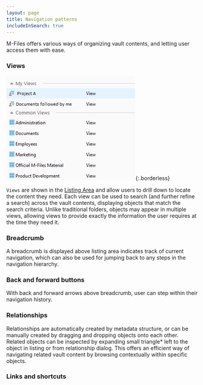 ```yaml
---
layout: page
title: Navigation patterns
includeInSearch: true
---
```


M-Files offers various ways of organizing vault contents, and letting user access them with ease.

### Views

![Views](views.png){:.borderless}

`Views` are shown in the [Listing Area](/UX-Design/Page-Layout/#listing-area) and allow users to drill down to locate the content they need. Each view can be used to search (and further refine a search) across the vault contents, displaying objects that match the search criteria.  Unlike traditional folders, objects may appear in multiple views, allowing views to provide exactly the information the user requires at the time they need it.  


### Breadcrumb 

A breadcrumb is displayed above listing area indicates track of current navigation, which can also be used for jumping back to any steps in the navigation hierarchy.

### Back and forward buttons

With back and forward arrows above breadcrumb, user can step within their navigation history.  

### Relationships

Relationships are automatically created by metadata structure, or can be manually created by dragging and dropping objects onto each other. Related objects can be inspected by expanding small triangle* left to the object in listing or from relationship dialog.  This offers an efficient way of navigating related vault content by browsing contextually within specific objects.  

### Links and shortcuts

